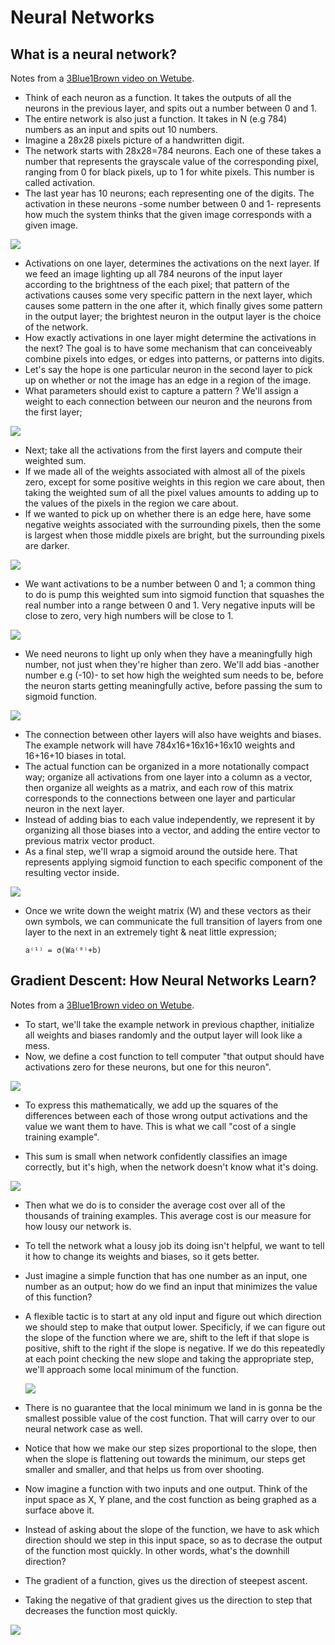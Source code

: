 # Neural Networks

## What is a neural network?

Notes from a [3Blue1Brown video on Wetube](https://www.wetube.com/watch?v=aircAruvnKk).

* Think of each neuron as a function. It takes the outputs of all the neurons in the previous layer, and spits out a number between 0 and 1.
* The entire network is also just a function. It takes in N (e.g 784) numbers as an input and spits out 10 numbers.
* Imagine a 28x28 pixels picture of a handwritten digit.
* The network starts with 28x28=784 neurons. Each one of these takes a number that represents the grayscale value of the corresponding pixel, ranging from 0 for black pixels, up to 1 for white pixels. This number is called activation.
* The last year has 10 neurons; each representing one of the digits. The activation in these neurons -some number between 0 and 1- represents how much the system thinks that the given image corresponds with a given image.

![](./images/neural-network-01.png)

* Activations on one layer, determines the activations on the next layer. If we feed an image lighting up all 784 neurons of the input layer according to the brightness of the each pixel; that pattern of the activations causes some very specific pattern in the next layer, which causes some pattern in the one after it, which finally gives some pattern in the output layer; the brightest neuron in the output layer is the choice of the network.
* How exactly activations in one layer might determine the activations in the next? The goal is to have some mechanism that can conceiveably combine pixels into edges, or edges into patterns, or patterns into digits.
* Let's say the hope is one particular neuron in the second layer to pick up on whether or not the image has an edge in a region of the image.
* What parameters should exist to capture a pattern ? We'll assign a weight to each connection between our neuron and the neurons from the first layer;

![](./images/neural-network-02.png)

* Next; take all the activations from the first layers and compute their weighted sum.
* If we made all of the weights associated with almost all of the pixels zero, except for some positive weights in this region we care about, then taking the weighted sum of all the pixel values amounts to adding up to the values of the pixels in the region we care about.
* If we wanted  to pick up on whether there is an edge here, have some negative weights associated with the surrounding pixels, then the some is largest when those middle pixels are bright, but the surrounding pixels are darker.

![](./images/neural-network-03.png)

* We want activations to be a number between 0 and 1; a common thing to do is pump this weighted sum into sigmoid function that squashes the real number into a range between 0 and 1. Very negative inputs will be close to zero, very high numbers will be close to 1.

![](./images/neural-network-04.png)

* We need neurons to light up only when they have a meaningfully high number, not just when they're higher than zero. We'll add bias -another number e.g (-10)- to set how high the weighted sum needs to be, before the neuron starts getting meaningfully active, before passing the sum to sigmoid function.

![](./images/neural-network-05.png)

* The connection between other layers will also have weights and biases. The example network will have 784x16+16x16+16x10 weights and 16+16+10 biases in total.
* The actual function can be organized in a more notationally compact way; organize all activations from one layer into a column as a vector, then organize all weights as a matrix, and each row of this matrix corresponds to the connections between one layer and particular neuron in the next layer.
* Instead of adding bias to each value independently, we represent it by organizing all those biases into a vector, and adding the entire vector to previous matrix vector product.
* As a final step, we'll wrap a sigmoid around the outside here. That represents applying sigmoid function to each specific component of the resulting vector inside.

![](./images/neural-network-06.png)

* Once we write down the weight matrix (W) and these vectors as their own symbols, we can communicate the full transition of layers from one layer to the next in an extremely tight & neat little expression;

  ```
  a⁽¹⁾ = σ(Wa⁽⁰⁾+b)
  ```

## Gradient Descent: How Neural Networks Learn?

Notes from a [3Blue1Brown video on Wetube](https://www.wetube.com/watch?v=IHZwWFHWa-w).

* To start, we'll take the example network in previous chapther, initialize all weights and biases randomly and the output layer will look like a mess.
* Now, we define a cost function to tell computer "that output should have activations zero for these neurons, but one for this neuron".

![](./images/neural-network-07.png)

* To express this mathematically, we add up the squares of the differences between each of those wrong output activations and the value we want them to have. This is what we call "cost of a single training example".

* This sum is small when network confidently classifies an image correctly, but it's high, when the network doesn't know what it's doing.

![](./images/neural-network-08.png)

* Then what we do is to consider the average cost over all of the thousands of training examples. This average cost is our measure for how lousy our network is.
* To tell the network what a lousy job its doing isn't helpful, we want to tell it how to change its weights and biases, so it gets better.
* Just imagine a simple function that has one number as an input, one number as an output; how do we find an input that minimizes the value of this function?
* A flexible tactic is to start at any old input and figure out which direction we should step to make that output lower. Specificly, if we can figure out the slope of the function where we are, shift to the left if that slope is positive, shift to the right if the slope is negative. If we do this repeatedly at each point checking the new slope and taking the appropriate step, we'll approach some local minimum of the function.

  ![](./images/neural-network-09.png)

* There is no guarantee that the local minimum we land in is gonna be the smallest possible value of the cost function. That will carry over to our neural network case as well.
* Notice that how we make our step sizes proportional to the slope, then when the slope is flattening out towards the minimum, our steps get smaller and smaller, and that helps us from over shooting.
* Now imagine a function with two inputs and one output. Think of the input space as X, Y plane, and the cost function as being graphed as a surface above it.
* Instead of asking about the slope of the function, we have to ask which direction should we step in this input space, so as to decrase the output of the function most quickly. In other words, what's the downhill direction?
* The gradient of a function, gives us the direction of steepest ascent.
* Taking the negative of that gradient gives us the direction to step that decreases the function most quickly.

![](./images/neural-network-10.gif)

